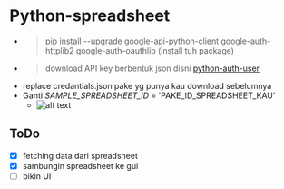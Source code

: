 # Python-spreadsheet

- > pip install --upgrade google-api-python-client google-auth-httplib2 google-auth-oauthlib (install tuh package)
- > download API key berbentuk json disni [python-auth-user](https://developers.google.com/sheets/api/quickstart/python?authuser=1)
- replace credantials.json pake yg punya kau download sebelumnya
- Ganti _SAMPLE_SPREADSHEET_ID_ = 'PAKE_ID_SPREADSHEET_KAU'
    - ![alt text](https://cdn.discordapp.com/attachments/480360549109202950/716229112703877181/unknown.png)

## ToDo
- [x] fetching data dari spreadsheet
- [x] sambungin spreadsheet ke gui
- [ ] bikin UI